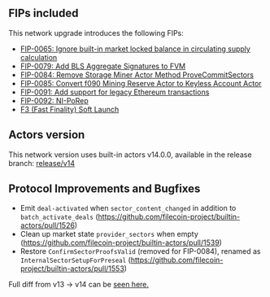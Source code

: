 ## FIPs included

This network upgrade introduces the following FIPs:

- [FIP-0065: Ignore built-in market locked balance in circulating supply calculation](https://github.com/filecoin-project/FIPs/blob/master/FIPS/fip-0065.md)
- [FIP-0079: Add BLS Aggregate Signatures to FVM](https://github.com/filecoin-project/FIPs/blob/master/FIPS/fip-0079.md)
- [FIP-0084: Remove Storage Miner Actor Method ProveCommitSectors](https://github.com/filecoin-project/FIPs/blob/master/FIPS/fip-0084.md)
- [FIP-0085: Convert f090 Mining Reserve Actor to Keyless Account Actor](https://github.com/filecoin-project/FIPs/blob/master/FIPS/fip-0085.md)
- [FIP-0091: Add support for legacy Ethereum transactions](https://github.com/filecoin-project/FIPs/blob/master/FIPS/fip-0091.md)
- [FIP-0092: NI-PoRep](https://github.com/filecoin-project/FIPs/blob/master/FIPS/fip-0092.md)
- [F3 (Fast Finality) Soft Launch](https://github.com/filecoin-project/FIPs/blob/master/FIPS/fip-0086.md)

## Actors version

This network version uses built-in actors v14.0.0, available in the release branch: [release/v14](https://github.com/filecoin-project/builtin-actors/tree/release/v14)

## Protocol Improvements and Bugfixes

- Emit `deal-activated` when `sector_content_changed` in addition to `batch_activate_deals` (https://github.com/filecoin-project/builtin-actors/pull/1526)
- Clean up market state `provider_sectors` when empty (https://github.com/filecoin-project/builtin-actors/pull/1539)
- Restore `ConfirmSectorProofsValid` (removed for FIP-0084), renamed as `InternalSectorSetupForPreseal` (https://github.com/filecoin-project/builtin-actors/pull/1553)

Full diff from v13 → v14 can be [seen here.](https://github.com/filecoin-project/builtin-actors/compare/release/v12...release/v13)